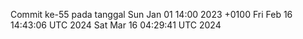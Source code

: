 Commit ke-55 pada tanggal Sun Jan 01 14:00 2023 +0100
Fri Feb 16 14:43:06 UTC 2024
Sat Mar 16 04:29:41 UTC 2024

